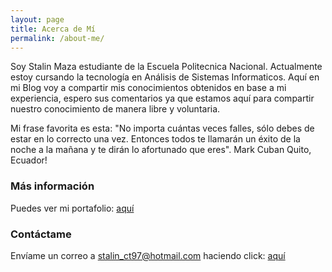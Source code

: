 ```yaml
---
layout: page
title: Acerca de Mí
permalink: /about-me/
---
```

Soy Stalin Maza estudiante de la Escuela Politecnica Nacional.
Actualmente estoy cursando la tecnología en Análisis de Sistemas Informaticos.
Aquí en mi Blog voy a compartir mis conocimientos obtenidos en base a mi experiencia, espero sus comentarios ya que estamos aquí para compartir nuestro conocimiento de manera libre y voluntaria.

Mi frase favorita es esta: "No importa cuántas veces falles, sólo debes de estar en lo correcto una vez. Entonces todos te llamarán un éxito de la noche a la mañana y te dirán lo afortunado que eres". Mark Cuban
Quito, Ecuador!

### Más información

Puedes ver mi portafolio: <a href="https://stalinmazaepn.github.io/stalinMaza/" target="_blank">aquí</a>

### Contáctame

Envíame un correo a stalin_ct97@hotmail.com haciendo click: [aquí](mailto:stalin_ct97@hotmail.com)
